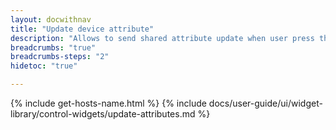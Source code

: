 ```yaml
---
layout: docwithnav
title: "Update device attribute"
description: "Allows to send shared attribute update when user press the button."
breadcrumbs: "true"
breadcrumbs-steps: "2"
hidetoc: "true"

---
```

{% include get-hosts-name.html %}
{% include docs/user-guide/ui/widget-library/control-widgets/update-attributes.md %}

